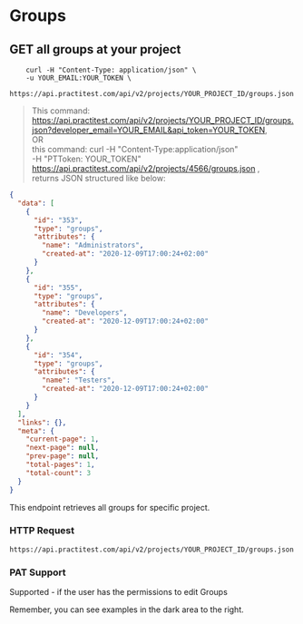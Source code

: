 # Groups


## GET all groups at your project
```shell
    curl -H "Content-Type: application/json" \
    -u YOUR_EMAIL:YOUR_TOKEN \
    https://api.practitest.com/api/v2/projects/YOUR_PROJECT_ID/groups.json
```

> This command: https://api.practitest.com/api/v2/projects/YOUR_PROJECT_ID/groups.json?developer_email=YOUR_EMAIL&api_token=YOUR_TOKEN, <br>
OR <br>
 this command: curl -H "Content-Type:application/json" \
-H "PTToken: YOUR_TOKEN" \
https://api.practitest.com/api/v2/projects/4566/groups.json , <br>
returns JSON structured like below:


```json
{
  "data": [
    {
      "id": "353",
      "type": "groups",
      "attributes": {
        "name": "Administrators",
        "created-at": "2020-12-09T17:00:24+02:00"
      }
    },
    {
      "id": "355",
      "type": "groups",
      "attributes": {
        "name": "Developers",
        "created-at": "2020-12-09T17:00:24+02:00"
      }
    },
    {
      "id": "354",
      "type": "groups",
      "attributes": {
        "name": "Testers",
        "created-at": "2020-12-09T17:00:24+02:00"
      }
    }
  ],
  "links": {},
  "meta": {
    "current-page": 1,
    "next-page": null,
    "prev-page": null,
    "total-pages": 1,
    "total-count": 3
  }
}
```

This endpoint retrieves all groups for specific project.

### HTTP Request

`https://api.practitest.com/api/v2/projects/YOUR_PROJECT_ID/groups.json`



### PAT Support
Supported - if the user has the permissions to edit Groups

<aside class="notice">
  Remember, you can see examples in the dark area to the right.
</aside>
